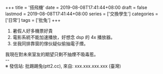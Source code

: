 +++
title = '搭飛機'
date = 2019-08-08T17:41:44+08:00
draft = false
lastmod = 2019-08-08T17:41:44+08:00
series = ['交換學生']
categories = ['日常']
tags = ['批兔']
+++
1. 暑假人好多機票好貴<br>
2. 電影系統不能加速播放，好想念 dsp 的 4x 播放器。<br>
3. 坐我同排靠窗的傢伙疑似偷抽電子煙。<br>

我現在對未來室友的期望只剩不抽煙不吸毒惹。<br>
--<br>
※ 發信站: 批踢踢兔(ptt2.cc), 來自: xxx.xxx.xxx.xxx (臺灣)<br>
